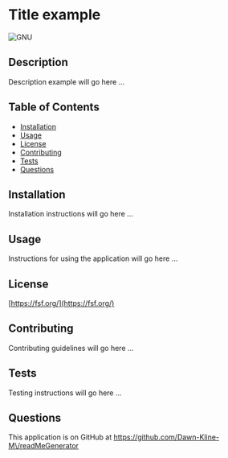 
# Title example

![GNU](https://img.shields.io/badge/license-GNU-brightgreen)

## Description
Description example will go here ...

## Table of Contents
- [Installation](#installation)
- [Usage](#usage)
- [License](#license)
- [Contributing](#contributing)
- [Tests](#tests)
- [Questions](#questions)

## Installation
Installation instructions will go here ...

## Usage
Instructions for using the application will go here ...

## License
[https://fsf.org/](https://fsf.org/)

## Contributing
Contributing guidelines will go here ...

## Tests
Testing instructions will go here ...

## Questions
This application is on GitHub at https://github.com/Dawn-Kline-M\/readMeGenerator
  